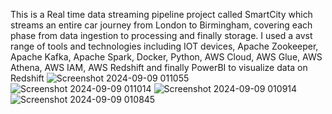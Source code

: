 This is a Real time data streaming pipeline project called SmartCity which streams an entire car journey from London to Birmingham, covering each phase from data ingestion to processing and finally storage. I used a avst range of tools and technologies including IOT devices, Apache Zookeeper, Apache Kafka, Apache Spark, Docker, Python, AWS Cloud, AWS Glue, AWS Athena, AWS IAM, AWS Redshift and finally PowerBI to visualize data on Redshift
![Screenshot 2024-09-09 011055](https://github.com/user-attachments/assets/a3cf8318-f285-4dcb-b44b-6e50906b1f55)
![Screenshot 2024-09-09 011014](https://github.com/user-attachments/assets/20a5b9f1-e97c-4425-8cf5-d32c3d847237)
![Screenshot 2024-09-09 010914](https://github.com/user-attachments/assets/944afd89-432f-432f-b015-943e8b044bf4)
![Screenshot 2024-09-09 010845](https://github.com/user-attachments/assets/3be4d4c9-999a-4128-a5db-438507a5f5fc)

